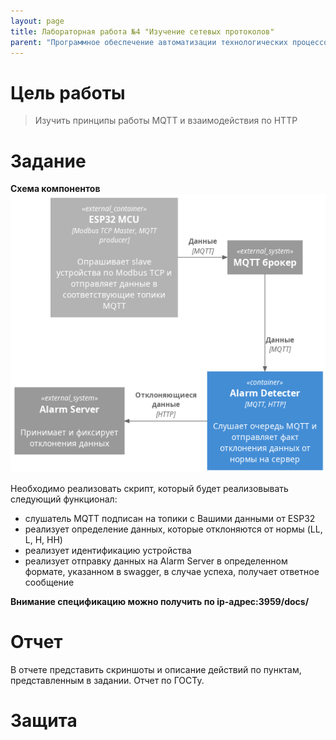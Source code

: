 ```yaml
---
layout: page
title: Лабораторная работа №4 "Изучение сетевых протоколов"
parent: "Программное обеспечение автоматизации технологических процессов и производств"
---
```



# Цель работы
> Изучить принципы работы MQTT и взаимодействия по HTTP

# Задание

**Схема компонентов**
![](static/scheme.png)

Необходимо реализовать скрипт, который будет реализовывать следующий функционал:
* слушатель MQTT подписан на топики с Вашими данными от ESP32
* реализует определение данных, которые отклоняются от нормы (LL, L, H, HH)
* реализует идентификацию устройства
* реализует отправку данных на Alarm Server в определенном формате, указанном в swagger, в случае успеха, получает ответное сообщение

**Внимание спецификацию можно получить по ip-адрес:3959/docs/**

# Отчет
В отчете представить скриншоты и описание действий по пунктам, представленным в задании.
Отчет по ГОСТу.

# Защита
